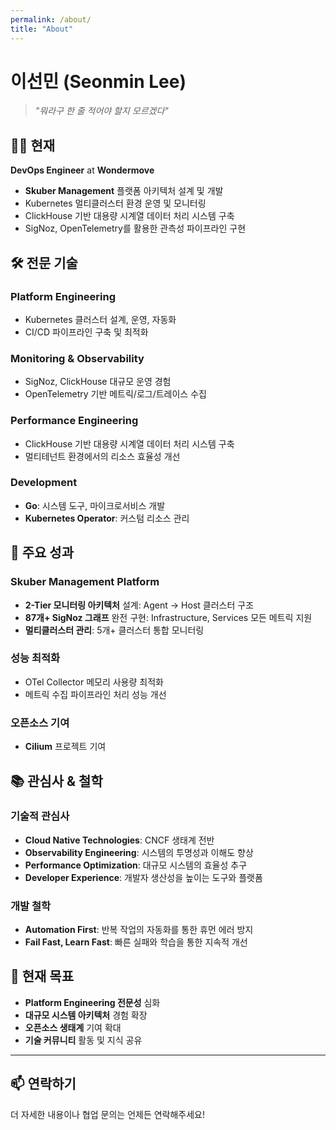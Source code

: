 ```yaml
---
permalink: /about/
title: "About"
---
```


# 이선민 (Seonmin Lee)

> *"뭐라구 한 줄 적어야 할지 모르겠다"*

## 👨‍💻 현재

**DevOps Engineer** at **Wondermove**

- **Skuber Management** 플랫폼 아키텍처 설계 및 개발
- Kubernetes 멀티클러스터 환경 운영 및 모니터링
- ClickHouse 기반 대용량 시계열 데이터 처리 시스템 구축
- SigNoz, OpenTelemetry를 활용한 관측성 파이프라인 구현

## 🛠 전문 기술

### **Platform Engineering**
- Kubernetes 클러스터 설계, 운영, 자동화
- CI/CD 파이프라인 구축 및 최적화

### **Monitoring & Observability**
- SigNoz, ClickHouse 대규모 운영 경험
- OpenTelemetry 기반 메트릭/로그/트레이스 수집

### **Performance Engineering**
- ClickHouse 기반 대용량 시계열 데이터 처리 시스템 구축
- 멀티테넌트 환경에서의 리소스 효율성 개선

### **Development**
- **Go**: 시스템 도구, 마이크로서비스 개발
- **Kubernetes Operator**: 커스텀 리소스 관리

## 🌟 주요 성과

### **Skuber Management Platform**
- **2-Tier 모니터링 아키텍처** 설계: Agent → Host 클러스터 구조
- **87개+ SigNoz 그래프** 완전 구현: Infrastructure, Services 모든 메트릭 지원
- **멀티클러스터 관리**: 5개+ 클러스터 통합 모니터링

### **성능 최적화**
- OTel Collector 메모리 사용량 최적화
- 메트릭 수집 파이프라인 처리 성능 개선

### **오픈소스 기여**
- **Cilium** 프로젝트 기여

## 📚 관심사 & 철학

### **기술적 관심사**
- **Cloud Native Technologies**: CNCF 생태계 전반
- **Observability Engineering**: 시스템의 투명성과 이해도 향상
- **Performance Optimization**: 대규모 시스템의 효율성 추구
- **Developer Experience**: 개발자 생산성을 높이는 도구와 플랫폼

### **개발 철학**
- **Automation First**: 반복 작업의 자동화를 통한 휴먼 에러 방지
- **Fail Fast, Learn Fast**: 빠른 실패와 학습을 통한 지속적 개선

## 🎯 현재 목표

- **Platform Engineering 전문성** 심화
- **대규모 시스템 아키텍처** 경험 확장
- **오픈소스 생태계** 기여 확대
- **기술 커뮤니티** 활동 및 지식 공유

---

## 📫 연락하기

더 자세한 내용이나 협업 문의는 언제든 연락해주세요!